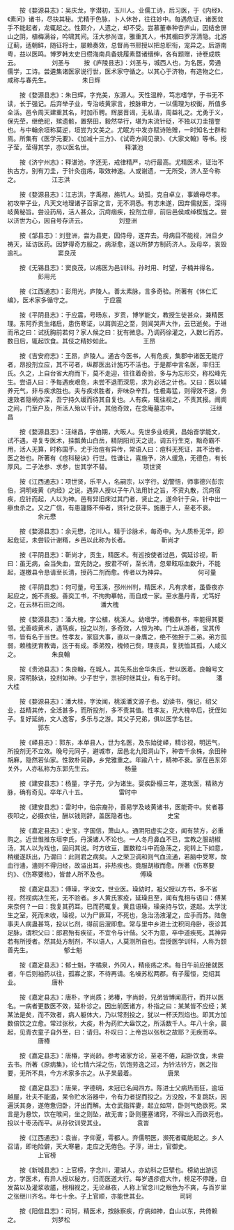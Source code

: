 <!-- { "loadSidebar": true } -->
　　按《婺源县志》：吴庆龙，字潜初，玉川人。业儒工诗，后习医，于《内经》、《素问》诸书，尽抉其秘。尤精于色脉，卜人休咎，往往妙中。每遇危证，诸医敛手不能起者，龙辄起之。性颇介，人遗之，却不受。尝慕董奉种杏庐山，因结舍屏山之阴，植梅满谷，吟啸其间。汪大参尚谊，雅重其人，书其楣曰罗浮清隐。北游辽蓟，适朝鲜，随征将士，屡赖奏效，总督尚书邢授以把总职衔，宠异之。后游南粤，益以医鸣。博罗韩太史日缵海南兵备姚履素暨诸缙绅，各有题赠，诗卷成帙云。
　　　　　刘圣与
　　按《庐陵县志》：刘圣与，城西人也，为名医，旁通儒学，工诗。尝遴集诸医家说行世，医术家守循之。以其心于济物，有造物之仁，咸称与春先生。
　　　　　朱日辉

　　按《婺源县志》：朱日辉，字充美，东源人。天性温粹，笃志嗜学，于书无不读，长于强记。后弃举子业，专治岐黄家言，按脉审方，一以儒理为权衡，所值多全活。邑令周天建重其名，时加币聘。辉屡晋谒，无私请，周益礼之。尤勇于义，保先茔，继绝祀，殡遗骸，置祭田，毅然举行，堪为末流针砭，不独以刀圭擅誉也。与中翰余垣称莫逆，垣尝为文美之。尤眠方中发亦赋诗贻赠，一时知名士群和焉。所集有《医学元要》、《加减十三方》、《试奇方闻见录》、《大家文翰》等书。授子莹，莹得其学，亦以医名世。
　　　　　释湛池

　　按《济宁州志》：释湛池，字还无，戒律精严，功行最高。尤精医术，证治不执古方。别有刀圭，于针灸疽疡，取效神速。人或谢遗，一无所受，济人至今称之。
　　　　　江志洪

　　按《婺源县志》：江志洪，字禹襟，旃坑人。幼孤，克自卓立，事嫡母尽孝。初攻举子业，凡天文地理诸子百家之言，无不洞悉。有志未遂，因弃儒就医，深得岐黄秘旨。尝设药局，活人甚众，沉疴痼疾，投剂立瘳，前后邑侯咸绰楔旌之。尝以济世为心，因自号存济云。
　　　　　刘登洲

　　按《邹县志》：刘登洲，尝为县吏，因侍母，遂弃去。母病目不能视，洲旦夕祷天，延访医药。因梦得奇方服之，病渐愈，遂以所梦方制药济人。及母卒，哀毁逾礼。
　　　　　窦良茂

　　按《无锡县志》：窦良茂，以疡医为邑训科。孙时用、时望，子楠并得名。
　　　　　彭用光

　　按《江西通志》：彭用光，庐陵人。善太素脉，言多奇验。所著有《体仁汇编》，医术家多循守之。
　　　　　于应震

　　按《平阴县志》：于应震，号旸东，岁贡，博学能文，教授生徒甚众，兼精医理。东阿乔贡生绪启，患伤寒证，以肩舆迎之至，则闻哭声大作，云已逝矣。于进而吊之曰：试抚胸前若何？家人候之曰：犹有微息。乃调药徐灌之，入数匕而苏。数日后，辄起饮食。其伎之精妙如此。
　　　　　王昂

　　按《吉安府志》：王昂，庐陵人。通古今医书，人有危疾，集郡中诸医无能疗者，昂投剂立应，其不可者，纵郡医出计施巧不活也。于是郡中言名医，率归王氏。久之，上自台省大府而下，莫不走迎，往往着奇验，多与为忘形交，称松峰先生。尝语人曰：予每遇疾艰危，未尝不退而深思，求为必活之计也。又曰：医以辅养元气，非与疾求胜也。夫与疾求胜者，非味杂辛烈，性极毒猛，则得效不速，务速效者隐祸亦深，吾宁持久缓而待其自复也。人有疾，辄往视之，不责其报。阛阓之间，门至户及，所活人殆以千计。其他奇效，在念庵墓志中。
　　　　　汪继昌

　　按《婺源县志》：汪继昌，字伯期，大畈人。先世多业岐黄，昌始奋学能文，试不遇，寻复专医术，挂瓢黄山白岳，精阴阳司天之说，调五行生克，黜奇霸不用，活人无算，时称国手。尤于治痘有异传，常语人曰：痘科无死证，其不治者，医之咎也。所著有《痘科秘诀》行世。性谦让，喜施予，济人缓急，无德色，有长厚风。二子法参、求参，世其学不替。
　　　　　项世贤

　　按《江西通志》：项世贤，乐平人，名嗣宗，以字行。幼警悟，师事德兴彭宗伯，洞明岐黄《内经》之说，遇异人授以子午八法用针之旨，不资丸散，沉疴宿疾，应针而起，人以为神。邑有舁旧床过其门者，贤止之，遂命针于朵，针中出一瘵虫杀之。又之广信，有患籧篨不伸者，贤针之获平。施惠于人，至老不衰。
　　　　　余元懋

　　按《婺源县志》：余元懋，沱川人。精于诊脉术，每奇中。为人质朴无华，即起危证，未尝较计谢糈，乡邑以此称为长者。
　　　　　靳尚才

　　按《平阴县志》：靳尚才，贡生，精医术。有巡按使者过邑，偶延诊视，靳曰：虽无病，会当失血，宜先防之。按君不听，至长清，忽晕眩呕血数升，不能起，遂檄县令恳请至长清，授药二剂而愈。传者以为神异。
　　　　　何可量

　　按《平阴县志》：何可量，号玉溪，邳州州判，精医术，凡有求者，虽昏夜亦起应之，施不责报。善奕工书，不拘拘摹帖，而自成一家。至水墨丹青，尤笃好之，在云林石田之间。
　　　　　潘大槐

　　按《婺源县志》：潘大槐，字公植，桃溪人。幼嗜学，博极群书，率能得其要领。尤善岐黄术，遇笃疾，投之以剂，多奇效，人惊为神。门士从游者，宝其传书，皆有名于当世。性孝友，家庭大事，直以一身膺之，绝不弛担于二弟。弟方孤弱，赖槐抚育教诲，迄于有成。季弟殁，槐倾己赀，理丧具，复抚恤其孤，人咸义之。
　　　　　朱良翰

　　按《贵池县志》：朱良翰，在城人。其先系出金华朱氏，世以医着。良翰号文泉，深明脉诀，投剂如神。少子世宁，祟祯时继其业，有名于时。
　　　　　潘大桂

　　按《婺源县志》：潘大桂，字汝闻，桃溪潘文源子也。幼读书，强记，绍父业，益精其传，全活甚多，而所投剂，多不责其值。性孝友，兄大槐卒后，抚侄如子。复好延纳，文人逸客，多乐与之游。其父子兄弟，俱以医学名世。
　　　　　郭东

　　按《峄县志》：郭东，本单县人，世为名医，及东始徙峄，精诊视，明运气，所投剂无不立效。晚号元同子，避城市，居邑北九阳洞山下，种杏千余株，余田种胡麻，隐然若仙家。性敦朴简静，乡党雅重之。年踰八十，精神不衰。家在邑东郊关外，人亦私称为东郭先生云。
　　　　　杨量

　　按《建安县志》：杨量，字子充，少为诸生。婴疾卧榻三年，遂攻医，精熟方脉，确有奇见。卒年八十五。
　　　　　雷时中

　　按《建安县志》：雷时中，伯宗裔孙，善易学及岐黄诸书，医能奇中。贫者暮夜叩之，必摄衣往，酬以钱则辞，盖医隐者也。
　　　　　史宝

　　按《嘉定县志》：史宝，字国信，萧山人。通阴阳虚实之变，闻有禁方，必重购之。近世惟推东垣李氏，丹溪诸人不论也。一人冬月鼻血不已，宝教之服胡椒汤，其人以为戏也，固问其说。时方收豆，置数粒斗中而急荡之，宛转上下如意，稍缓遂跃出，乃谓曰：此则君之病矣。人之荣卫调和则气血流通，若脑中受寒，故血行濇，濇则不得归经，故溢出耳，非热疾也。竟服胡椒而愈。所著《伤寒要约》、《伤寒要格》，皆昔人所不及也。
　　　　　傅璪

　　按《嘉定县志》：傅璪，字汝文，世业医。璪幼时，袓父授以方书，多不省视，然视病决生死，无不验者。乡人黄氏家疫，延璪且至，闻有鬼相与语曰：傅某来奈何？一曰：我复其药耳。已而药辄复。黄且语璪，璪亲持与饮，遂起。太学沈生之室，死而未收，璪视，以为尸厥耳，不死也，急治汤液灌之，应手而苏。陆詹事夫人病蛊甚笃，投以匕剂，得前后溲即愈。常与里中乡进士沈积同舟卧，夜诊其足脉，谓积父曰：郎君殆有疾征，不宜令与计偕。父不为意，卒中道疾死。其神异若有所授者。然其处方制剂，不以语人，人莫测所自也。尝授医学训科，人称为颐善先生。
　　　　　郁士魁

　　按《嘉定县志》：郁士魁，字橘泉，外冈人，精疮疡之术。每日午前应接就医者，午后则袖药以往，孤寡之家，不待再请。名噪苏松两郡。有子履恒，克绍其业。
　　　　　唐朴

　　按《嘉定县志》：唐朴，字尚质；弟椿，字尚龄，兄弟皆博闻高行，而并以医名。一病者更数医不效，延朴诊之。因出前医诸方，朴指之曰：某某皆不应经；某某法是矣，而不效者，病人躯体大，乃以常剂投之，犹以一杯沃烈焰也。即其方加数倍饮之立愈。常过张秋，大疫，朴为药贮大盎饮之，所活数千人。年八十余，晨起，见青衣童子自外至，曰：请归。朴叹曰：上帝岂以张秋之故耶？无疾而卒。
　　　　　唐椿

　　按《嘉定县志》：唐椿，字尚龄。参考诸家方论，至老不倦，起卧饮食，未尝去书。所著《原病集》，论七情六淫之伤，饥饱劳逸之过，为钤法钤方，医之指要，无所不具，今方术家多宗之。从子杲最着。
　　　　　唐杲

　　按《嘉定县志》：唐杲，字德明，未冠已名闻四方。陈进士父病热而狂，逾垣越屋，壮夫不能遏，杲令贮水浴器中，令有力者捉而投之。方没股，不复跳跃，因遍沃其身，遂倦惫归卧，汗出而解。太仓武指挥妻，起立如常，卧则气绝欲死。杲言是为悬饮，饮在喉间，坐之则坠，故无害；卧则壅塞诸窍，不得出入而欲死也。投以十枣汤而平。从孙钦训受其业。
　　　　　袁峕

　　按《江西通志》：袁峕，字仰夏，雩都人。弃儒明医，濒死者辄能起之。乡人召请，即地险僻，天大寒暑，走应之无倦色。子淳，进士，官御史。
　　　　　上官榜

　　按《新城县志》：上官榜，字念川，灌湖人，亦幼科之巨擘也。榜幼出游远方，学医术，有异人授以秘方，归而医道大行。每岁遇疹痘大作，榜足不停踵，自发苗以及灌浆收靥，榜相视之，无论昼夜，人称上官念川之眼色为不爽，与百岁里之张继川齐名。年七十余。子上官顺，亦能世其业。
　　　　　司轲

　　按《阳信县志》：司轲，精医术，按脉察疾，疗病如神，自山以东，共倚赖之。
　　　　　刘梦松

